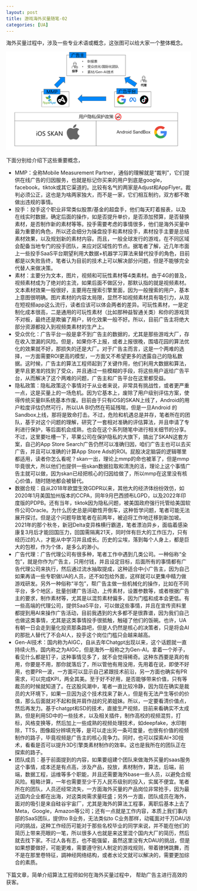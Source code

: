 ```yaml
---
layout: post
title: 游戏海外买量随笔-02
categories: [UA]
---
```


海外买量过程中，涉及一些专业术语或概念，这张图可以给大家一个整体概念。

![](\img\ua-oversea-summary.png)

下面分别给介绍下这些重要概念，

- MMP：全称Mobile Measurement Partner，通俗的理解就是“裁判”，它们提供在线广告的归因服务，也就是标记你买来的用户到底是google，facebook，tiktok或其它渠道的。比较有名气的两家是Adjust和AppFlyer。裁判必须公正，这也是为啥两家独大，而不是一家，它们相互制约，双方都不敢做出违规的事情。
- 投手：投手这个职业非常类似股票/基金的超盘手，他们每天盯着报表，以及在线实时数据，确定后面的操作，如是否提升单价，是否添加预算，是否替换素材，是否制作新的素材等等。投手需要考虑的事情很多，他们是海外买量中最为重要的角色，所以还会细分为操盘投手和素材投手，素材投手主要是总结素材效果，以及规划新的素材内容。而且，一般全球发行的游戏，在不同区域会配备当地专门的投手团队，来应对区域性的节点。据笔者了解，近几年市面上一些投手SaaS平台期望利用大数据+机器学习算法来替代投手的角色，目前都是以失败告终，笔者认为目前的技术上可以解决部分问题，但是不能够完全代替人来做决策。
- 素材：主要分为文本，图片，视频和可玩性素材等4类素材。由于4G的普及，视频素材成为了绝对的主流，如果后面不做区分，那默认指的就是视频素材。文本素材效果一般很好，主要用在搜索引擎里面，因为一般搜索的用户，基本上意图很明确。图片素材的内容太局限，显然不如视频素材具有吸引力，从现在短视频app这么流行，读者应该可以体会两者的差异。可玩性素材，一是定制化成本很高，二是通用的可玩性素材（比如那种益智通关类）和你的游戏货不对板，最终还是欺骗了用户，转化效果一般不好。所以，目前广告主将绝大部分资源都投入到视频类素材的生产上。
- 受众优化：广告平台一般是拿不到广告主的数据的，尤其是那些游戏大厂，存在收入泄漏的风险。但是，如果你不上报，或者上报很晚，围墙花园的算法优化的效果就不好，那损失的还是大厂。对于广告主而言，这是一个两难的选择，一方面需要ROI更高的模型，一方面又不希望更多的透露自己的隐私数据。这时候，广告主的算法工程师起到了关键作用，他们利用大数据和算法，更早且更准的找到了受众，并且通过一些模糊的手段，将这些用户返给广告平台，从而解决了这个两难的问题，广告主和广告平台在这里都受益。
- 隐私政策：隐私政策这个事情对于从业者来说，非常具有挑战性，或者更严重一点，这是买量上的一场危机。因为它基本上，废除了用户级别评估方案，使得传统买量BI系统基本作废。目前由于只有iOS的SKAN上线了，Android的用户粒度评估仍然可行，所以UA BI仍然在苟延残喘，但是一旦Android 的Sandbox上线，那将是致命打击。不过，危险和机遇总是并存，笔者所在的团队，基于对这个问题的理解，研究了一套相对准确的评估算法，并且申请了专利进行保护，等后面机会成熟，也会在这个系列随笔中进行相关细节的分享。不过，这里要吐槽一下，苹果公司在保护隐私的大旗下，搞出了SKAN这套方案，自己的App Store Search广告仍然可以准确归因，咱们广告主也可以去买广告，并且可以准确的计算App Store Ads的ROI。屁股决定脑袋的逻辑哪里都适用，读者你怎么看呢？skan一出，理论上mmp的命也被革了，但是mmp毕竟很大，所以他们也提供一些skan数据拉取和清洗的活，理论上这个事情广告主就可以做，因为skan已经把核心的归因给做了，所以mmp在这里没有核心价值，随时随地都会被替代。
- 数据合规：自从2018年欧盟生效GDPR以来，其他大的经济体纷纷效仿，如2020年1月美国加州版本的CCPA，同年9月巴西颁布LGPD，以及2022年印度版的PDPB。还有当年，tiktok因为隐私问题，被美国政府强行托管给美国软件公司Oracle。为什么历史总是间歇性开倒车，这种哲学问题，笔者可能无法展开探讨。但是这个问题导致笔者在前两年，被迫将工作地迁移到新加坡。2021年的那个秋冬，新冠Delta变异株横行霸道，笔者漂泊异乡，面临着感染康复3月后才能回国压力，回国需隔离21天，同时伴有巨大的工作压力，只有经历过的人，才能从中学习并且成长。历史的尘埃，落到每个人身上，都是巨大的包袱，作为个体，是多么的渺小。
- 广告代理：广告代理公司有很多种，笔者工作中遇到几类公司。一种俗称“全包”，就是你作为广告主，只用付钱，并且设定目标，后面所有的事情都有广告代理公司来执行，然后通过流水抽取提成，这种适合中小广告主，因为自己如果再请一些专职做UA的人员，还不如包给外面，这样就可以更集中精力做游戏研发。另外一种俗称“半包”，帮广告主做一些机械化的操作，比如在不同平台，多个地区，批量创建广告活动，上传素材，设置参数等，或者根据广告主的要求，制作素材等，尤其是以混剪素材偏多，因为门槛和成本会更低。有一些高端的代理公司，提供SaaS平台，可以做这些事情，并且在宣传资料里都提到用AI来操作广告活动，目前我遇到的大多都不是很靠谱，因为我们自己也做这类事情，尤其是这类事情投手很抵触，触碰了他们的饭碗。也许，UA有朝一日会走到量化投资那条路吧，但是人仍然是核心的决策者，只是将会AI的那批人替代了不会AI人，投手这个岗位门槛只会越来越高。
- Gen-AI技术：国内称为AIGC，自从去年Chatgpt出现以来，这个话题就一直持续火热，国内称之为AIGC，但是海外一般称之为Gen-AI。拿着一个斧子，看见什么都是钉子，这种事情见多了，就不会觉得稀奇。这种东西要是真的有用，你要是不用，那你就落后了，所以管他有用没用，先用着在说，即使不好用，也要PR一波，一方面可以显示自己紧跟技术前沿，另一方面也确实有PR需求，可以完成KPI，两全其美。至于好不好用，是否能够带来价值，只有等裁员的时候就知道了。在这股风潮中，笔者一直比较冷静，因为现在确实是裁员的大环境下，如果一旦因为这个技术找来了新人，但是有无法产生等价的价值，那么后面就对不起和我并肩作战的兄弟姐妹。所以，一定要看清价值点，然后再发力。基于chatgpt和SD的技术，直接生产视频，目前来看确实不太成熟，但是利用SD中的一些技术，以及相关插件，制作高校的视频混剪，打标，风格变换等，然后加上一些成熟的视频处理技术，如deepfake，水印剔除，TTS，图像超分辨填充等，是可以走出另一条可度量，也很有价值的视频制作的路子，毕竟视频是广告主的核心竞争力。同时，也可以探索AI+3D技术，看看是否可以提升3D引擎类素材制作的效率。这也是我所在的团队正在探索的路子。
- 团队成员：基于前面提到的内容，如果要组建个团队来做海外买量的saas服务这个事情，成本还是有点高，涉及产品，投放，素材制作，算法，后端，前端，数据工程，运维等多个职能，并且还需要海外base一些人员，以避免合规风险。粗略计算，一年也需要至少千万人民币级别的投入，实属不便宜。笔者所在的团队，人员还经常流失，一方面海外买量的产品岗位非常抢手，因为最近国内企业都在出海，对这类岗需求量旺盛；另外一方面，团队成员在海外，面对的吸引是来自硅谷宇宙厂，尤其是海外的算法工程事，离职后基本上去了Meta，Google，Amazon等公司；还有一点就是工作内容，本质上我们事内部的SaaS团队，提供to B业务，无法类似to C业务那样，动辄面对千万DAU访问的挑战，这种工作经历可能对于那些名校毕业的同学来说，并不能在他们的简历上带来亮眼的一笔，所以很多人也就是来这里混个国内大厂的简历，然后就去找下家。不过人各有志，也不能强留，虽然这里没有大DAU的挑战，但是如果想要做好，可能更难，需要遵守别人制定的游戏规则，带着镣铐跳舞，而不是在那里卷特征，調神经网络结构，或者水论文就可以解决的，需要更加综合的素质。

下篇文章，简单介绍算法工程师如何在海外买量过程中， 帮助广告主进行高效的获客。
